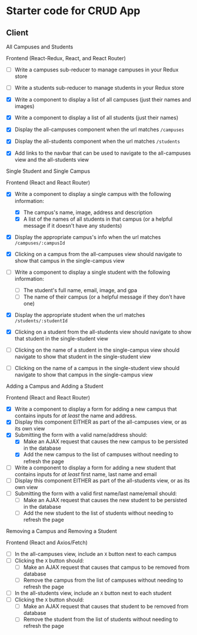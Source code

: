 # Starter code for CRUD App

## Client 

All Campuses and Students

Frontend (React-Redux, React, and React Router)
- [ ] Write a campuses sub-reducer to manage campuses in your Redux store
- [ ] Write a students sub-reducer to manage students in your Redux store

- [x] Write a component to display a list of all campuses (just their names and images)
- [x] Write a component to display a list of all students (just their names)
- [x] Display the all-campuses component when the url matches `/campuses`
- [x] Display the all-students component when the url matches `/students`
- [x] Add links to the navbar that can be used to navigate to the all-campuses view and the all-students view

Single Student and Single Campus 

Frontend (React and React Router)
- [x] Write a component to display a single campus with the following information:
  - [x] The campus's name, image, address and description
  - [x] A list of the names of all students in that campus (or a helpful message if it doesn't have any students)
- [x] Display the appropriate campus's info when the url matches `/campuses/:campusId`
- [x] Clicking on a campus from the all-campuses view should navigate to show that campus in the single-campus view

- [ ] Write a component to display a single student with the following information:
  - [ ] The student's full name, email, image, and gpa
  - [ ] The name of their campus (or a helpful message if they don't have one)
- [x] Display the appropriate student when the url matches `/students/:studentId`
- [x] Clicking on a student from the all-students view should navigate to show that student in the single-student view

- [ ] Clicking on the name of a student in the single-campus view should navigate to show that student in the single-student view
- [ ] Clicking on the name of a campus in the single-student view should navigate to show that campus in the single-campus view

Adding a Campus and Adding a Student 

Frontend (React and React Router)
- [x] Write a component to display a form for adding a new campus that contains inputs for _at least_ the name and address.
- [x] Display this component EITHER as part of the all-campuses view, or as its own view
- [x] Submitting the form with a valid name/address should:
  - [x] Make an AJAX request that causes the new campus to be persisted in the database
  - [x] Add the new campus to the list of campuses without needing to refresh the page

- [ ] Write a component to display a form for adding a new student that contains inputs for _at least_ first name, last name and email
- [ ] Display this component EITHER as part of the all-students view, or as its own view
- [ ] Submitting the form with a valid first name/last name/email should:
  - [ ] Make an AJAX request that causes the new student to be persisted in the database
  - [ ] Add the new student to the list of students without needing to refresh the page

Removing a Campus and Removing a Student

Frontend (React and Axios/Fetch)
- [ ] In the all-campuses view, include an `X` button next to each campus
- [ ] Clicking the `X` button should:
  - [ ] Make an AJAX request that causes that campus to be removed from database
  - [ ] Remove the campus from the list of campuses without needing to refresh the page

- [ ] In the all-students view, include an `X` button next to each student
- [ ] Clicking the `X` button should:
  - [ ] Make an AJAX request that causes that student to be removed from database
  - [ ] Remove the student from the list of students without needing to refresh the page